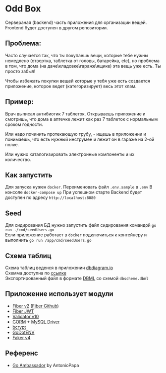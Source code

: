 # Odd Box
Сервераная (backend) часть приложения для организации вещей.  
Frontend будет доступен в другом репозитории.

## Проблема:
Часто случается так, что ты покупаешь вещи, которые тебе нужны немедлено (отвертка, таблетка от головы, батарейка, etc), но проблема в том, что дома (на даче\кладовке\гараже\ящике) эта вещь уже есть. Ты просто забыл!

Чтобы избежать покупки вещей которые у тебя уже есть создается приложение, которое ведет (категоризирует) весь этот хлам.

## Пример:
Врач выписал антибиотик 7 таблеток. Открываешь приложение и смотришь, что дома в аптечке лежит как раз 7 таблеток с нормальным сроком годности.

Или надо починить протекающую трубу, - ищешь в приложении и понимаешь, что есть нужный инструмен и лежит он в гараже на 2-ой полке.

Или нужно каталогизировать электронные компоненты и их количество.

## Как запустить
Для запуска нужен `docker`. 
Переименовать файл `.env.sample` в `.env`
В консоле `docker-compose up`
При успешном старте Backend будет доступен по адресу `http://localhost:8080`

## Seed
Для сидирования БД нужно запустить файл сидирования командой `go run ./cmd/seedUsers.go`  
Если приложение работает в `docker` подключиться к контейнеру и выполнить `go run /app/cmd/seedUsers.go`

## Схема таблиц
Схема таблиц веденся в приложении [dbdiagram.io](https://dbdiagram.io/)  
Схемма доступна по [ссылке](https://dbdiagram.io/d/64abd94802bd1c4a5ecb3624)  
Экспортированный файл в формате [DBML](https://dbml.dbdiagram.io/docs) со схемой `dbscheme.dbml`

## Приложение использует модули
- [Fiber v2](https://gofiber.io/) ([Fiber Github](https://github.com/gofiber/fiber))
- [Fiber JWT](https://github.com/gofiber/contrib/tree/main/jwt)
- [Validator v10](https://pkg.go.dev/github.com/go-playground/validator/v10)
- [GORM](https://gorm.io/) + [MySQL Driver](https://github.com/go-gorm/mysql)
- [bcrypt](https://pkg.go.dev/golang.org/x/crypto/bcrypt)
- [GoDotENV](https://github.com/joho/godotenv)
- [Faker v4](github.com/bxcodec/faker)

## Референс
- [Go Ambassador](https://github.com/antoniopapa/go-ambassador) by AntonioPapa


